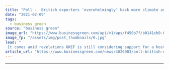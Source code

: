 ```yaml
---
title: "Poll -  British exporters 'overwhelmingly' back more climate action from UK Export Finance"
date: "2021-02-09"
tags: 
  - business green
source: "business green"
image_url: "https://www.businessgreen.com/api/v1/wps/f450b7f/b0141cb9-6cf8-4595-9460-f46063f12add/6/oilrig1as-185x114.jpg"
image_fp: "/assets/img/post_thumbnails/0.jpg"
lead: "
 It comes amid revelations UKEF is still considering support for a host of overseas fossil fuel projects, despite recent pledge from PM to put an end to such backing ..."
article_url: "https://www.businessgreen.com/news/4026903/poll-british-exporters-overwhelmingly-climate-action-uk-export-finance"
---
```


---
